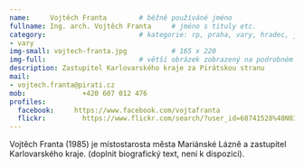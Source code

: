 ```yaml
---
name:     Vojtěch Franta	  	# běžně používáné jméno
fullname: Ing. arch. Vojtěch Franta  	# jméno s tituly etc.
category:                 		# kategorie: rp, praha, vary, hradec, jmk, senat
- vary
img-small: vojtech-franta.jpg           # 165 x 220
img-full:                 		# větší obrázek zobrazený na podrobném profilu
description: Zastupitel Karlovarského kraje za Pirátskou stranu            	# kratký popis, max 160 znaků
mail:
- vojtech.franta@pirati.cz
mob:			  +420 607 012 476
profiles:
  facebook: 	https://www.facebook.com/vojtafranta  
  flickr:		  https://www.flickr.com/search/?user_id=68741528%40N03&sort=date-taken-desc&view_all=1&text=vojt%C4%9Bch%20franta
---
```


Vojtěch Franta (1985) je místostarosta města Mariánské Lázně a zastupitel Karlovarského kraje. (doplnit biografický text, není k dispozici).


